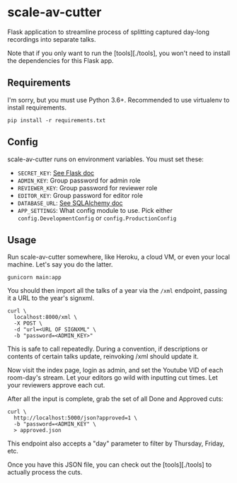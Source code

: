 scale-av-cutter
===

Flask application to streamline process of splitting captured day-long
recordings into separate talks.

Note that if you only want to run the [tools][./tools], you won't need to
install the dependencies for this Flask app.


Requirements
---

I'm sorry, but you must use Python 3.6+. Recommended to use virtualenv to
install requirements.

```
pip install -r requirements.txt
```


Config
---

scale-av-cutter runs on environment variables. You must set these:

- `SECRET_KEY`: [See Flask doc](https://flask.palletsprojects.com/en/1.1.x/config/#SECRET_KEY)
- `ADMIN_KEY`: Group password for admin role
- `REVIEWER_KEY`: Group password for reviewer role
- `EDITOR_KEY`: Group password for editor role
- `DATABASE_URL`: [See SQLAlchemy doc](https://docs.sqlalchemy.org/en/13/core/engines.html#database-urls)
- `APP_SETTINGS`: What config module to use. Pick either `config.DevelopmentConfig` or `config.ProductionConfig`


Usage
---

Run scale-av-cutter somewhere, like Heroku, a cloud VM, or even your local
machine. Let's say you do the latter.

```
gunicorn main:app
```

You should then import all the talks of a year via the `/xml` endpoint, passing
it a URL to the year's signxml.

```
curl \
  localhost:8000/xml \
  -X POST \
  -d "url=<URL OF SIGNXML" \
  -b "password=<ADMIN_KEY>"
```

This is safe to call repeatedly. During a convention, if descriptions or
contents of certain talks update, reinvoking /xml should update it.

Now visit the index page, login as admin, and set the Youtube VID of each
room-day's stream. Let your editors go wild with inputting cut times. Let your
reviewers approve each cut.

After all the input is complete, grab the set of all Done and Approved cuts:

```
curl \
  http://localhost:5000/json?approved=1 \
  -b "password=<ADMIN_KEY" \
  > approved.json
```

This endpoint also accepts a "day" parameter to filter by Thursday, Friday,
etc.

Once you have this JSON file, you can check out the [tools][./tools] to
actually process the cuts.
